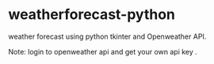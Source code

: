 # weatherforecast-python

weather forecast using python tkinter and  Openweather API.

Note: login to openweather api and get your own api key .
